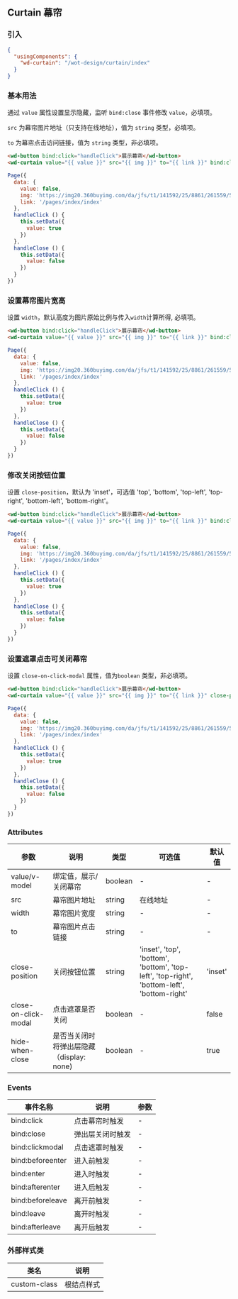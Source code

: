 ## Curtain 幕帘

### 引入

```json
{
  "usingComponents": {
    "wd-curtain": "/wot-design/curtain/index"
  }
}
```

### 基本用法

通过 `value` 属性设置显示隐藏，监听 `bind:close` 事件修改 `value`，必填项。

`src` 为幕帘图片地址（只支持在线地址），值为 `string` 类型，必填项。

`to` 为幕帘点击访问链接，值为 `string` 类型，非必填项。

```html
<wd-button bind:click="handleClick">展示幕帘</wd-button>
<wd-curtain value="{{ value }}" src="{{ img }}" to="{{ link }}" bind:close="handleClose"></wd-curtain>
```
``` javascript
Page({
  data: {
    value: false,
    img: 'https://img20.360buyimg.com/da/jfs/t1/141592/25/8861/261559/5f68d8c1E33ed78ab/698ad655bfcfbaed.png',
    link: '/pages/index/index'
  },
  handleClick () {
    this.setData({
      value: true
    })
  },
  handleClose () {
    this.setData({
      value: false
    })
  }
})
```

### 设置幕帘图片宽高

设置 `width`，默认高度为图片原始比例与传入`width`计算所得, 必填项。

```html
<wd-button bind:click="handleClick">展示幕帘</wd-button>
<wd-curtain value="{{ value }}" src="{{ img }}" to="{{ link }}" bind:close="handleClose" width="280"></wd-curtain>
```
``` javascript
Page({
  data: {
    value: false,
    img: 'https://img20.360buyimg.com/da/jfs/t1/141592/25/8861/261559/5f68d8c1E33ed78ab/698ad655bfcfbaed.png',
    link: '/pages/index/index'
  },
  handleClick () {
    this.setData({
      value: true
    })
  },
  handleClose () {
    this.setData({
      value: false
    })
  }
})
```

### 修改关闭按钮位置

设置 `close-position`，默认为 'inset'，可选值 'top', 'bottom', 'top-left', 'top-right', 'bottom-left', 'bottom-right'。

```html
<wd-button bind:click="handleClick">展示幕帘</wd-button>
<wd-curtain value="{{ value }}" src="{{ img }}" to="{{ link }}" bind:close="handleClose" close-position="top" width="280"></wd-curtain>
```
``` javascript
Page({
  data: {
    value: false,
    img: 'https://img20.360buyimg.com/da/jfs/t1/141592/25/8861/261559/5f68d8c1E33ed78ab/698ad655bfcfbaed.png',
    link: '/pages/index/index'
  },
  handleClick () {
    this.setData({
      value: true
    })
  },
  handleClose () {
    this.setData({
      value: false
    })
  }
})
```

### 设置遮罩点击可关闭幕帘

设置 `close-on-click-modal` 属性，值为`boolean` 类型，非必填项。

```html
<wd-button bind:click="handleClick">展示幕帘</wd-button>
<wd-curtain value="{{ value }}" src="{{ img }}" to="{{ link }}" close-position="bottom-right" width="280" bind:close="handleClose" close-on-click-modal></wd-curtain>
```
``` javascript
Page({
  data: {
    value: false,
    img: 'https://img20.360buyimg.com/da/jfs/t1/141592/25/8861/261559/5f68d8c1E33ed78ab/698ad655bfcfbaed.png',
    link: '/pages/index/index'
  },
  handleClick () {
    this.setData({
      value: true
    })
  },
  handleClose () {
    this.setData({
      value: false
    })
  }
})
```

### Attributes

| 参数      | 说明                                 | 类型      | 可选值       | 默认值   |
|---------- |------------------------------------ |---------- |------------- |-------- |
| value/v-model | 绑定值，展示/关闭幕帘 | boolean | - | - |
| src | 幕帘图片地址 | string | 在线地址 | - |
| width | 幕帘图片宽度 | string | - | - |
| to | 幕帘图片点击链接 | string | - | - |
| close-position | 关闭按钮位置 | string | 'inset', 'top', 'bottom', 'bottom', 'top-left', 'top-right', 'bottom-left', 'bottom-right' | 'inset' |
| close-on-click-modal | 点击遮罩是否关闭 | boolean | - | false | 
| hide-when-close | 是否当关闭时将弹出层隐藏（display: none) | boolean | - | true |


### Events

| 事件名称      | 说明                                 | 参数     |
|------------- |------------------------------------ |--------- |
| bind:click | 点击幕帘时触发 | - |
| bind:close | 弹出层关闭时触发 | - |
| bind:clickmodal | 点击遮罩时触发 | - |
| bind:beforeenter | 进入前触发 | - |
| bind:enter | 进入时触发 | - |
| bind:afterenter | 进入后触发 | - |
| bind:beforeleave | 离开前触发 | - |
| bind:leave | 离开时触发 | - |
| bind:afterleave | 离开后触发| - |

### 外部样式类

| 类名     | 说明                |
|---------|---------------------|
| custom-class | 根结点样式 |

